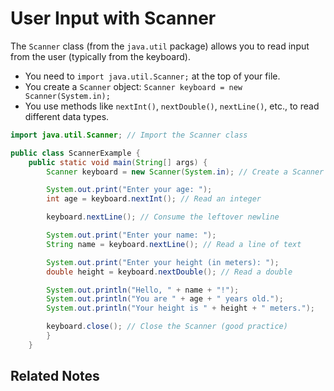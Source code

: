 # User Input with Scanner

The `Scanner` class (from the `java.util` package) allows you to read input from the user (typically from the keyboard).

*   You need to `import java.util.Scanner;` at the top of your file.
*   You create a `Scanner` object: `Scanner keyboard = new Scanner(System.in);`
*   You use methods like `nextInt()`, `nextDouble()`, `nextLine()`, etc., to read different data types.

```java
import java.util.Scanner; // Import the Scanner class

public class ScannerExample {
	public static void main(String[] args) {
		Scanner keyboard = new Scanner(System.in); // Create a Scanner object

		System.out.print("Enter your age: ");
		int age = keyboard.nextInt(); // Read an integer

		keyboard.nextLine(); // Consume the leftover newline

		System.out.print("Enter your name: ");
		String name = keyboard.nextLine(); // Read a line of text

		System.out.print("Enter your height (in meters): ");
		double height = keyboard.nextDouble(); // Read a double

		System.out.println("Hello, " + name + "!");
		System.out.println("You are " + age + " years old.");
		System.out.println("Your height is " + height + " meters.");

		keyboard.close(); // Close the Scanner (good practice)
        }
    }
```

## Related Notes